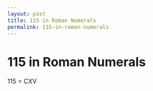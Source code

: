 ```yaml
---
layout: post
title: 115 in Roman Numerals
permalink: 115-in-roman-numerals
---
```


# 115 in Roman Numerals

115 = CXV
